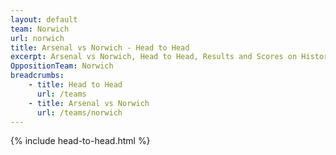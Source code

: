```yaml
---
layout: default
team: Norwich
url: norwich
title: Arsenal vs Norwich - Head to Head
excerpt: Arsenal vs Norwich, Head to Head, Results and Scores on History of Arsenal Football Club
OppositionTeam: Norwich
breadcrumbs:
    - title: Head to Head
      url: /teams
    - title: Arsenal vs Norwich
      url: /teams/norwich
---
```


{% include head-to-head.html %}